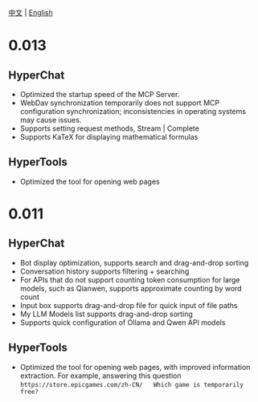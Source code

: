 [中文](ChangeLog.zh.md) | [English](ChangeLog.md)


# 0.013

## HyperChat

* Optimized the startup speed of the MCP Server.
* WebDav synchronization temporarily does not support MCP configuration synchronization; inconsistencies in operating systems may cause issues.
* Supports setting request methods, Stream | Complete
* Supports KaTeX for displaying mathematical formulas

## HyperTools

* Optimized the tool for opening web pages

# 0.011

## HyperChat

* Bot display optimization, supports search and drag-and-drop sorting
* Conversation history supports filtering + searching
* For APIs that do not support counting token consumption for large models, such as Qianwen, supports approximate counting by word count
* Input box supports drag-and-drop file for quick input of file paths
* My LLM Models list supports drag-and-drop sorting
* Supports quick configuration of Ollama and Qwen API models

## HyperTools

* Optimized the tool for opening web pages, with improved information extraction. For example, answering this question `https://store.epicgames.com/zh-CN/   Which game is temporarily free?`